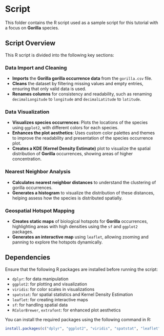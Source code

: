 # Script

This folder contains the R script used as a sample script for this tutorial with a focus on **Gorilla** species.

## Script Overview

This R script is divided into the following key sections:

### **Data Import and Cleaning**
- **Imports** the **Gorilla gorilla occurrence data** from the `gorilla.csv` file.
- **Cleans** the dataset by filtering missing values and empty entries, ensuring that only valid data is used.
- **Renames columns** for consistency and readability, such as renaming `decimalLongitude` to `longitude` and `decimalLatitude` to `latitude`.

### **Data Visualization**
- **Visualizes species occurrences**: Plots the locations of the species using `ggplot2`, with different colors for each species.
- **Enhances the plot aesthetics**: Uses custom color palettes and themes to improve the readability and presentation of the species occurrence plot.
- **Creates a KDE (Kernel Density Estimate)** plot to visualize the spatial distribution of **Gorilla** occurrences, showing areas of higher concentration.

### **Nearest Neighbor Analysis**
- **Calculates nearest neighbor distances** to understand the clustering of gorilla occurrences.
- **Generates a histogram** to visualize the distribution of these distances, helping assess how the species is distributed spatially.

### **Geospatial Hotspot Mapping**
- **Creates static maps** of biological hotspots for **Gorilla** occurrences, highlighting areas with high densities using the `sf` and `ggplot2` packages.
- **Generates an interactive map** using `leaflet`, allowing zooming and panning to explore the hotspots dynamically.

## Dependencies

Ensure that the following R packages are installed before running the script:

- `dplyr`: for data manipulation
- `ggplot2`: for plotting and visualization
- `viridis`: for color scales in visualizations
- `spatstat`: for spatial statistics and Kernel Density Estimation
- `leaflet`: for creating interactive maps
- `sf`: for handling spatial data
- `RColorBrewer`, `extrafont`: for enhanced plot aesthetics

You can install the required packages using the following command in R:

```r
install.packages(c("dplyr", "ggplot2", "viridis", "spatstat", "leaflet", "sf", "RColorBrewer", "extrafont"))
```
